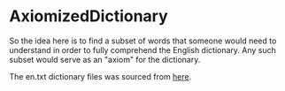 # AxiomizedDictionary

So the idea here is to find a subset of words that someone would need to understand in order to fully comprehend the English dictionary. Any such subset would serve as an "axiom" for the dictionary.

The en.txt dictionary files was sourced from [here](https://raw.githubusercontent.com/sujithps/Dictionary/master/Oxford%20English%20Dictionary.txt).